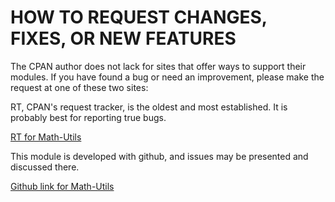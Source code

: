 # HOW TO REQUEST CHANGES, FIXES, OR NEW FEATURES

The CPAN author does not lack for sites that offer ways to support
their modules. If you have found a bug or need an improvement, please
make the request at one of these two sites:

RT, CPAN's request tracker, is the oldest and most established. It
is probably best for reporting true bugs.

[RT for Math-Utils](http://rt.cpan.org/NoAuth/Bugs.html?Dist=Math-Utils)

This module is developed with github, and issues may be presented and
discussed there.

[Github link for Math-Utils](https://github.com/jgamble/Math-Utils)


